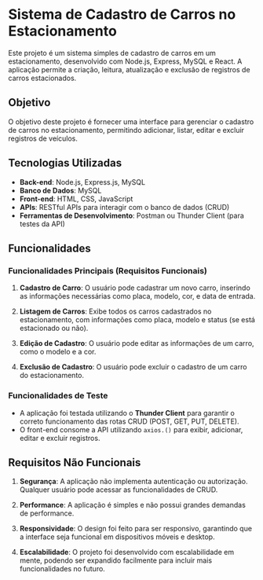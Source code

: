 # Sistema de Cadastro de Carros no Estacionamento

Este projeto é um sistema simples de cadastro de carros em um estacionamento, desenvolvido com Node.js, Express, MySQL e React. A aplicação permite a criação, leitura, atualização e exclusão de registros de carros estacionados.

## Objetivo

O objetivo deste projeto é fornecer uma interface para gerenciar o cadastro de carros no estacionamento, permitindo adicionar, listar, editar e excluir registros de veículos.

## Tecnologias Utilizadas

- **Back-end**: Node.js, Express.js, MySQL
- **Banco de Dados**: MySQL
- **Front-end**: HTML, CSS, JavaScript
- **APIs**: RESTful APIs para interagir com o banco de dados (CRUD)
- **Ferramentas de Desenvolvimento**: Postman ou Thunder Client (para testes da API)

## Funcionalidades

### Funcionalidades Principais (Requisitos Funcionais)

1. **Cadastro de Carro**: O usuário pode cadastrar um novo carro, inserindo as informações necessárias como placa, modelo, cor, e data de entrada.
   
2. **Listagem de Carros**: Exibe todos os carros cadastrados no estacionamento, com informações como placa, modelo e status (se está estacionado ou não).
   
3. **Edição de Cadastro**: O usuário pode editar as informações de um carro, como o modelo e a cor.
   
4. **Exclusão de Cadastro**: O usuário pode excluir o cadastro de um carro do estacionamento.

### Funcionalidades de Teste

- A aplicação foi testada utilizando o **Thunder Client** para garantir o correto funcionamento das rotas CRUD (POST, GET, PUT, DELETE).
- O front-end consome a API utilizando `axios.()` para exibir, adicionar, editar e excluir registros.

## Requisitos Não Funcionais

1. **Segurança**: A aplicação não implementa autenticação ou autorização. Qualquer usuário pode acessar as funcionalidades de CRUD.
   
2. **Performance**: A aplicação é simples e não possui grandes demandas de performance.
   
3. **Responsividade**: O design foi feito para ser responsivo, garantindo que a interface seja funcional em dispositivos móveis e desktop.

4. **Escalabilidade**: O projeto foi desenvolvido com escalabilidade em mente, podendo ser expandido facilmente para incluir mais funcionalidades no futuro.
